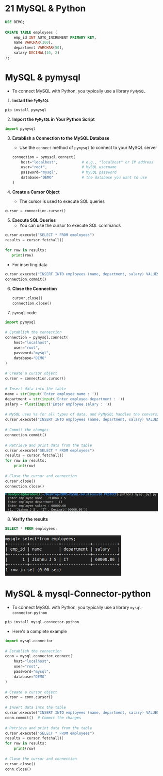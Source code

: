 # 21 MySQL & Python

```sql
USE DEMO;

CREATE TABLE employees (
    emp_id INT AUTO_INCREMENT PRIMARY KEY,
    name VARCHAR(100),
    department VARCHAR(50),
    salary DECIMAL(10, 2)
);
```

# MySQL & pymysql
- To connect MySQL with Python, you typically use a library `PyMySQL` 

1. **Install the `PyMySQL`**

```bash
pip install pymysql
```

2. **Import the `PyMySQL` in Your Python Script**

```python
import pymysql
```

3. **Establish a Connection to the MySQL Database**
	- Use the `connect` method of `pymysql` to connect to your MySQL server

   ```python
   connection = pymysql.connect(
       host="localhost",           # e.g., "localhost" or IP address
       user="root",                # MySQL username
       password="mysql",           # MySQL password
       database="DEMO"             # the database you want to use
   )
   ```

4. **Create a Cursor Object**
	- The cursor is used to execute SQL queries

```python
cursor = connection.cursor()
```

5. **Execute SQL Queries**
	- You can use the cursor to execute SQL commands

```python
cursor.execute("SELECT * FROM employees")
results = cursor.fetchall()

for row in results:
   print(row)
```

   - For inserting data

   ```python
   cursor.execute("INSERT INTO employees (name, department, salary) VALUES (%s, %s, %s)", ('New Employee', 'IT', 60000))
   connection.commit()  
   ```

6. **Close the Connection**

   ```python
   cursor.close()
   connection.close()
   ```

7. `pymsql` code
```python
import pymysql

# Establish the connection
connection = pymysql.connect(
    host="localhost",
    user="root",
    password="mysql",
    database="DEMO"
)

# Create a cursor object
cursor = connection.cursor()

# Insert data into the table
name = str(input('Enter employee name : '))
department = str(input('Enter employee department : '))
salary = float(input('Enter employee salary : '))

# MySQL uses %s for all types of data, and PyMySQL handles the conversion internally
cursor.execute("INSERT INTO employees (name, department, salary) VALUES (%s, %s, %s)", (name, department, salary))

# Commit the changes
connection.commit()  

# Retrieve and print data from the table
cursor.execute("SELECT * FROM employees")
results = cursor.fetchall()
for row in results:
    print(row)

# Close the cursor and connection
cursor.close()
connection.close()
```

![mypy](images/mypy.png)

8. **Verify the results**

```sql
SELECT * FROM employees;
```

![mypy2](images/mypy2.png)


# MySQL & mysql-Connector-python
- To connect MySQL with Python, you typically use a library `mysql-connector-python` 

```bash
pip install mysql-connector-python
```

- Here's a complete example

```python
import mysql.connector

# Establish the connection
conn = mysql.connector.connect(
    host="localhost",
    user="root",
    password="mysql",
    database="DEMO"
)

# Create a cursor object
cursor = conn.cursor()

# Insert data into the table
cursor.execute("INSERT INTO employees (name, department, salary) VALUES (%s, %s, %s)", ('John Doe', 'HR', 55000))
conn.commit()  # Commit the changes

# Retrieve and print data from the table
cursor.execute("SELECT * FROM employees")
results = cursor.fetchall()
for row in results:
    print(row)

# Close the cursor and connection
cursor.close()
conn.close()
```
